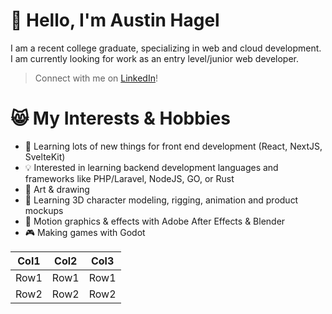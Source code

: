 # 👋 Hello, I'm Austin Hagel

I am a recent college graduate, specializing in web and cloud development. I am currently looking for work as an entry level/junior web developer.

>Connect with me on [LinkedIn](https://i.austinh.io/linkedin/)!

# 😸 My Interests & Hobbies

- 🤹 Learning lots of new things for front end development (React, NextJS, SvelteKit)
- 💡 Interested in learning backend development languages and frameworks like PHP/Laravel, NodeJS, GO, or Rust
- 🎨 Art & drawing
- 🦾 Learning 3D character modeling, rigging, animation and product mockups
- 🏃 Motion graphics & effects with Adobe After Effects & Blender
- 🎮 Making games with Godot

| Col1 | Col2 | Col3 |
|---|---|---|
| Row1 | Row1 | Row1 |
| Row2 | Row2 | Row2 |
